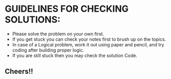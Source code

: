# GUIDELINES FOR CHECKING SOLUTIONS:
- Please solve the problem on your own first.
- If you get stuck you can check your notes first to brush up on the topics.
- In case of a Logical problem, work it out using paper and pencil, and try coding after building proper logic.
- If you are still stuck then you may check the solution Code.
## Cheers!!
